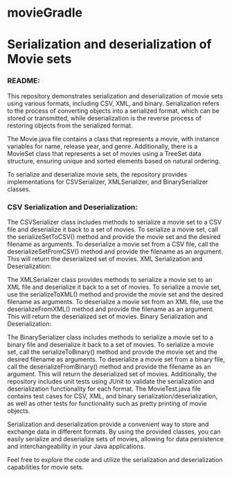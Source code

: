 # movieGradle  
#
# Serialization and deserialization of Movie sets

### README:

This repository demonstrates serialization and deserialization of movie sets using various formats, including CSV, XML, and binary. Serialization refers to the process of converting objects into a serialized format, which can be stored or transmitted, while deserialization is the reverse process of restoring objects from the serialized format.

The Movie.java file contains a class that represents a movie, with instance variables for name, release year, and genre. Additionally, there is a MovieSet class that represents a set of movies using a TreeSet data structure, ensuring unique and sorted elements based on natural ordering.

To serialize and deserialize movie sets, the repository provides implementations for CSVSerializer, XMLSerializer, and BinarySerializer classes.

### CSV Serialization and Deserialization:

The CSVSerializer class includes methods to serialize a movie set to a CSV file and deserialize it back to a set of movies.
To serialize a movie set, call the serializeSetToCSV() method and provide the movie set and the desired filename as arguments.
To deserialize a movie set from a CSV file, call the deserializeSetFromCSV() method and provide the filename as an argument. This will return the deserialized set of movies.
XML Serialization and Deserialization:

The XMLSerializer class provides methods to serialize a movie set to an XML file and deserialize it back to a set of movies.
To serialize a movie set, use the serializeToXML() method and provide the movie set and the desired filename as arguments.
To deserialize a movie set from an XML file, use the deserializeFromXML() method and provide the filename as an argument. This will return the deserialized set of movies.
Binary Serialization and Deserialization:

The BinarySerializer class includes methods to serialize a movie set to a binary file and deserialize it back to a set of movies.
To serialize a movie set, call the serializeToBinary() method and provide the movie set and the desired filename as arguments.
To deserialize a movie set from a binary file, call the deserializeFromBinary() method and provide the filename as an argument. This will return the deserialized set of movies.
Additionally, the repository includes unit tests using JUnit to validate the serialization and deserialization functionality for each format. The MovieTest.java file contains test cases for CSV, XML, and binary serialization/deserialization, as well as other tests for functionality such as pretty printing of movie objects.

Serialization and deserialization provide a convenient way to store and exchange data in different formats. By using the provided classes, you can easily serialize and deserialize sets of movies, allowing for data persistence and interchangeability in your Java applications.

Feel free to explore the code and utilize the serialization and deserialization capabilities for movie sets.
